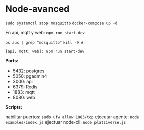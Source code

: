 # Node-avanced

`sudo systemctl stop mosquitto`
`docker-compose up -d`

En api, mqtt y web: `npm run start-dev`

`ps aux | grep "mosquitto"`
`kill -9 #`

`[api, mqtt, web]: npm run start-dev`

__Ports:__

* 5432: postgres
* 5050: pgadmin4
* 3000: api
* 6379: Redis
* 1883: mqtt
* 8080: web

__Scripts:__

habilitar puertos: `sudo ufw allow 1883/tcp`
ejecutar agente: `node examples/index.js`
ejectuar node-cli: `node platziverse.js`

